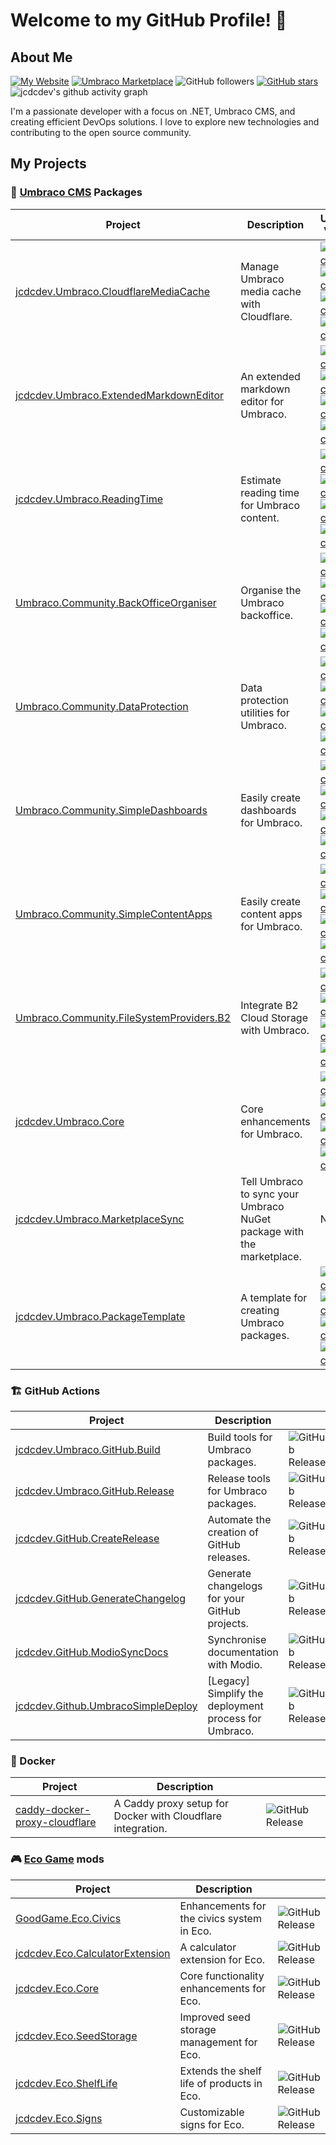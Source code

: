 # Welcome to my GitHub Profile! 👋

## About Me

[![My Website](https://img.shields.io/badge/Blog-jcdc.dev-jcdcdev?style=flat&color=3c4834&logo=rss&logoColor=white)](https://jcdc.dev)
[![Umbraco Marketplace](https://img.shields.io/badge/Umbraco%20Marketplace-9-%233544B1?style=flat&logo=umbraco)](https://marketplace.umbraco.com/author/jcdcdev)
![GitHub followers](https://img.shields.io/github/followers/jcdcdev?style=flat&logo=github&link=https%3A%2F%2Fgithub.com%2Fjcdcdev%3Ftab%3Dfollowers)
[![GitHub stars](https://img.shields.io/github/stars/jcdcdev?style=flat&logo=github)](https://github.com/jcdcdev?tab=repositories&q=&type=&language=&sort=stargazers)
![jcdcdev's github activity graph](https://github-readme-activity-graph.vercel.app/graph?username=jcdcdev&days=30&custom_title=jcdcdev%20-%20last%2030%20days&height=300&bg_color=3c483400&color=dfe2e6&line=2b3326&point=3c4834)

I'm a passionate developer with a focus on .NET, Umbraco CMS, and creating efficient DevOps solutions. I love to explore new technologies and contributing to the open source community.

## My Projects

### 🦄 [Umbraco CMS](https://umbraco.com/products/umbraco-cms) Packages
| Project                                                                                                         | Description                                                           | Umbraco Version                                                                                                                                                                                                                                                                                                                                                                                                                                                                                                                                                                                                   |
| --------------------------------------------------------------------------------------------------------------- | --------------------------------------------------------------------- | ----------------------------------------------------------------------------------------------------------------------------------------------------------------------------------------------------------------------------------------------------------------------------------------------------------------------------------------------------------------------------------------------------------------------------------------------------------------------------------------------------------------------------------------------------------------------------------------------------------------- |
| [jcdcdev.Umbraco.CloudflareMediaCache](https://github.com/jcdcdev/jcdcdev.Umbraco.CloudflareMediaCache)         | Manage Umbraco media cache with Cloudflare.                           | [![Umbraco 10](https://img.shields.io/badge/10-%233544B1?style=flat)](https://github.com/jcdcdev/jcdcdev.Umbraco.CloudflareMediaCache/tree/v10) [![Umbraco 12](https://img.shields.io/badge/12-%233544B1?style=flat)](https://github.com/jcdcdev/jcdcdev.Umbraco.CloudflareMediaCache/tree/v12) [![Umbraco 13](https://img.shields.io/badge/13-%233544B1?style=flat)](https://github.com/jcdcdev/jcdcdev.Umbraco.CloudflareMediaCache/tree/v13) [![Umbraco 14](https://img.shields.io/badge/⚠️-14-%233544B1?style=flat)](https://github.com/jcdcdev/jcdcdev.Umbraco.CloudflareMediaCache/tree/dev/v14)             |
| [jcdcdev.Umbraco.ExtendedMarkdownEditor](https://github.com/jcdcdev/jcdcdev.Umbraco.ExtendedMarkdownEditor)     | An extended markdown editor for Umbraco.                              | [![Umbraco 10](https://img.shields.io/badge/10-%233544B1?style=flat)](https://github.com/jcdcdev/jcdcdev.Umbraco.ExtendedMarkdownEditor/tree/v10) [![Umbraco 12](https://img.shields.io/badge/12-%233544B1?style=flat)](https://github.com/jcdcdev/jcdcdev.Umbraco.ExtendedMarkdownEditor/tree/v12) [![Umbraco 13](https://img.shields.io/badge/13-%233544B1?style=flat)](https://github.com/jcdcdev/jcdcdev.Umbraco.ExtendedMarkdownEditor/tree/v13) [![Umbraco 14](https://img.shields.io/badge/⚠️-14-%233544B1?style=flat)](https://github.com/jcdcdev/jcdcdev.Umbraco.ExtendedMarkdownEditor/tree/dev/v14)     |
| [jcdcdev.Umbraco.ReadingTime](https://github.com/jcdcdev/jcdcdev.Umbraco.ReadingTime)                           | Estimate reading time for Umbraco content.                            | [![Umbraco 10](https://img.shields.io/badge/10-%233544B1?style=flat)](https://github.com/jcdcdev/jcdcdev.Umbraco.ReadingTime/tree/v10) [![Umbraco 12](https://img.shields.io/badge/12-%233544B1?style=flat)](https://github.com/jcdcdev/jcdcdev.Umbraco.ReadingTime/tree/v12) [![Umbraco 13](https://img.shields.io/badge/13-%233544B1?style=flat)](https://github.com/jcdcdev/jcdcdev.Umbraco.ReadingTime/tree/v13) [![Umbraco 14](https://img.shields.io/badge/⚠️-14-%233544B1?style=flat)](https://github.com/jcdcdev/jcdcdev.Umbraco.ReadingTime/tree/dev/v14)                                                 |
| [Umbraco.Community.BackOfficeOrganiser](https://github.com/jcdcdev/Umbraco.Community.BackOfficeOrganiser)       | Organise the Umbraco backoffice.                                      | [![Umbraco 10](https://img.shields.io/badge/10-%233544B1?style=flat)](https://github.com/jcdcdev/Umbraco.Community.BackOfficeOrganiser/tree/v10) [![Umbraco 12](https://img.shields.io/badge/12-%233544B1?style=flat)](https://github.com/jcdcdev/Umbraco.Community.BackOfficeOrganiser/tree/v12) [![Umbraco 13](https://img.shields.io/badge/13-%233544B1?style=flat)](https://github.com/jcdcdev/Umbraco.Community.BackOfficeOrganiser/tree/v13) [![Umbraco 14](https://img.shields.io/badge/⚠️-14-%233544B1?style=flat)](https://github.com/jcdcdev/jcdcdev/Umbraco.Community.BackOfficeOrganiser/tree/dev/v14) |
| [Umbraco.Community.DataProtection](https://github.com/jcdcdev/Umbraco.Community.DataProtection)                 | Data protection utilities for Umbraco.                                | [![Umbraco 10](https://img.shields.io/badge/10-%233544B1?style=flat)](https://github.com/jcdcdev/Umbraco.Community.DataProtection/tree/v10) [![Umbraco 12](https://img.shields.io/badge/12-%233544B1?style=flat)](https://github.com/jcdcdev/Umbraco.Community.DataProtection/tree/v12) [![Umbraco 13](https://img.shields.io/badge/13-%233544B1?style=flat)](https://github.com/jcdcdev/Umbraco.Community.DataProtection/tree/v13) [![Umbraco 14](https://img.shields.io/badge/⚠️-14-%233544B1?style=flat)](https://github.com/jcdcdev/jcdcdev/Umbraco.Community.DataProtection/tree/dev/v14)                     |
| [Umbraco.Community.SimpleDashboards](https://github.com/jcdcdev/Umbraco.Community.SimpleDashboards)             | Easily create dashboards for Umbraco.                                 | [![Umbraco 10](https://img.shields.io/badge/10-%233544B1?style=flat)](https://github.com/jcdcdev/Umbraco.Community.SimpleDashboards/tree/v10) [![Umbraco 12](https://img.shields.io/badge/12-%233544B1?style=flat)](https://github.com/jcdcdev/Umbraco.Community.SimpleDashboards/tree/v12) [![Umbraco 13](https://img.shields.io/badge/13-%233544B1?style=flat)](https://github.com/jcdcdev/Umbraco.Community.SimpleDashboards/tree/v13) [![Umbraco 14](https://img.shields.io/badge/⚠️-14-%233544B1?style=flat)](https://github.com/jcdcdev/jcdcdev/Umbraco.Community.SimpleDashboards/tree/dev/v14)             |
| [Umbraco.Community.SimpleContentApps](https://github.com/jcdcdev/Umbraco.Community.SimpleContentApps)           | Easily create content apps for Umbraco.                               | [![Umbraco 10](https://img.shields.io/badge/10-%233544B1?style=flat)](https://github.com/jcdcdev/Umbraco.Community.SimpleContentApps/tree/v10) [![Umbraco 12](https://img.shields.io/badge/12-%233544B1?style=flat)](https://github.com/jcdcdev/Umbraco.Community.SimpleContentApps/tree/v12) [![Umbraco 13](https://img.shields.io/badge/13-%233544B1?style=flat)](https://github.com/jcdcdev/Umbraco.Community.SimpleContentApps/tree/v13) [![Umbraco 14](https://img.shields.io/badge/⚠️-14-%233544B1?style=flat)](https://github.com/jcdcdev/jcdcdev/Umbraco.Community.SimpleContentApps/tree/dev/v14)         |
| [Umbraco.Community.FileSystemProviders.B2](https://github.com/jcdcdev/Umbraco.Community.FileSystemProviders.B2) | Integrate B2 Cloud Storage with Umbraco.                              | [![Umbraco 10](https://img.shields.io/badge/10-%233544B1?style=flat)](https://github.com/jcdcdev/Umbraco.Community.FileSystemProviders/tree/v10) [![Umbraco 12](https://img.shields.io/badge/12-%233544B1?style=flat)](https://github.com/jcdcdev/Umbraco.Community.FileSystemProviders/tree/v12) [![Umbraco 13](https://img.shields.io/badge/13-%233544B1?style=flat)](https://github.com/jcdcdev/Umbraco.Community.FileSystemProviders/tree/v13) [![Umbraco 14](https://img.shields.io/badge/⚠️-14-%233544B1?style=flat)](https://github.com/jcdcdev/jcdcdev/Umbraco.Community.FileSystemProviders/tree/dev/v14) |
| [jcdcdev.Umbraco.Core](https://github.com/jcdcdev/jcdcdev.Umbraco.Core)                                         | Core enhancements for Umbraco.                                        | [![Umbraco 10](https://img.shields.io/badge/10-%233544B1?style=flat)](https://github.com/jcdcdev/jcdcdev.Umbraco.Core/tree/v10) [![Umbraco 12](https://img.shields.io/badge/12-%233544B1?style=flat)](https://github.com/jcdcdev/jcdcdev.Umbraco.Core/tree/v12) [![Umbraco 13](https://img.shields.io/badge/13-%233544B1?style=flat)](https://github.com/jcdcdev/jcdcdev.Umbraco.Core/tree/v13) [![Umbraco 14](https://img.shields.io/badge/⚠️-14-%233544B1?style=flat)](https://github.com/jcdcdev/jcdcdev.Umbraco.Core/tree/dev/v14)                                                                             |
| [jcdcdev.Umbraco.MarketplaceSync](https://github.com/jcdcdev/jcdcdev.Umbraco.MarketplaceSync)                   | Tell Umbraco to sync your Umbraco NuGet package with the marketplace. | N/A                                                                                                                                                                                                                                                                                                                                                                                                                                                                                                                                                                                                               |
| [jcdcdev.Umbraco.PackageTemplate](https://github.com/jcdcdev/jcdcdev.Umbraco.PackageTemplate)                   | A template for creating Umbraco packages.                             | [![Umbraco 10](https://img.shields.io/badge/10-%233544B1?style=flat)](https://github.com/jcdcdev/jcdcdev.Umbraco.PackageTemplate/tree/main) [![Umbraco 12](https://img.shields.io/badge/12-%233544B1?style=flat)](https://github.com/jcdcdev/jcdcdev.Umbraco.PackageTemplate/tree/main) [![Umbraco 13](https://img.shields.io/badge/13-%233544B1?style=flat)](https://github.com/jcdcdev/jcdcdev.Umbraco.PackageTemplate/tree/main) [![Umbraco 14](https://img.shields.io/badge/⚠️-14-%233544B1?style=flat)](https://github.com/jcdcdev/jcdcdev.Umbraco.PackageTemplate/tree/main)                                 |

### 🏗️ GitHub Actions
| Project                                                                                             | Description                                           |                                                                                                     |
| --------------------------------------------------------------------------------------------------- | ----------------------------------------------------- | --------------------------------------------------------------------------------------------------- |
| [jcdcdev.Umbraco.GitHub.Build](https://github.com/jcdcdev/jcdcdev.Umbraco.GitHub.Build)             | Build tools for Umbraco packages.                     | ![GitHub Release](https://img.shields.io/github/v/release/jcdcdev/jcdcdev.Umbraco.GitHub.Build)     |
| [jcdcdev.Umbraco.GitHub.Release](https://github.com/jcdcdev/jcdcdev.Umbraco.GitHub.Release)         | Release tools for Umbraco packages.                   | ![GitHub Release](https://img.shields.io/github/v/release/jcdcdev/jcdcdev.Umbraco.GitHub.Release)   |
| [jcdcdev.GitHub.CreateRelease](https://github.com/jcdcdev/jcdcdev.GitHub.CreateRelease)             | Automate the creation of GitHub releases.             | ![GitHub Release](https://img.shields.io/github/v/release/jcdcdev/jcdcdev.GitHub.CreateRelease)     |
| [jcdcdev.GitHub.GenerateChangelog](https://github.com/jcdcdev/jcdcdev.GitHub.GenerateChangelog)     | Generate changelogs for your GitHub projects.         | ![GitHub Release](https://img.shields.io/github/v/release/jcdcdev/jcdcdev.GitHub.GenerateChangelog) |
| [jcdcdev.GitHub.ModioSyncDocs](https://github.com/jcdcdev/jcdcdev.GitHub.ModioSyncDocs)             | Synchronise documentation with Modio.                 | ![GitHub Release](https://img.shields.io/github/v/release/jcdcdev/jcdcdev.GitHub.ModioSyncDocs)     |
| [jcdcdev.Github.UmbracoSimpleDeploy](https://github.com/jcdcdev/jcdcdev.Github.UmbracoSimpleDeploy) | [Legacy] Simplify the deployment process for Umbraco. | ![GitHub Release](https://img.shields.io/github/v/tag/jcdcdev/jcdcdev.Github.UmbracoSimpleDeploy)   |

### 🐋 Docker
| Project                                                                                   | Description                                                 |                                                                                                  |
| ----------------------------------------------------------------------------------------- | ----------------------------------------------------------- | ------------------------------------------------------------------------------------------------ |
| [caddy-docker-proxy-cloudflare](https://github.com/jcdcdev/caddy-docker-proxy-cloudflare) | A Caddy proxy setup for Docker with Cloudflare integration. | ![GitHub Release](https://img.shields.io/github/v/release/jcdcdev/caddy-docker-proxy-cloudflare) |

### 🎮 [Eco Game]([url](https://play.eco/)) mods
| Project                                                                                       | Description                                |                                                                                                    |
| --------------------------------------------------------------------------------------------- | ------------------------------------------ | -------------------------------------------------------------------------------------------------- |
| [GoodGame.Eco.Civics](https://github.com/jcdcdev/GoodGame.Eco.Civics)                         | Enhancements for the civics system in Eco. | ![GitHub Release](https://img.shields.io/github/v/release/jcdcdev/GoodGame.Eco.Civics)             |
| [jcdcdev.Eco.CalculatorExtension](https://github.com/jcdcdev/jcdcdev.Eco.CalculatorExtension) | A calculator extension for Eco.            | ![GitHub Release](https://img.shields.io/github/v/release/jcdcdev/jcdcdev.Eco.CalculatorExtension) |
| [jcdcdev.Eco.Core](https://github.com/jcdcdev/jcdcdev.Eco.Core)                               | Core functionality enhancements for Eco.   | ![GitHub Release](https://img.shields.io/github/v/release/jcdcdev/jcdcdev.Eco.Core)                |
| [jcdcdev.Eco.SeedStorage](https://github.com/jcdcdev/jcdcdev.Eco.SeedStorage)                 | Improved seed storage management for Eco.  | ![GitHub Release](https://img.shields.io/github/v/release/jcdcdev/jcdcdev.Eco.SeedStorage)         |
| [jcdcdev.Eco.ShelfLife](https://github.com/jcdcdev/jcdcdev.Eco.ShelfLife)                     | Extends the shelf life of products in Eco. | ![GitHub Release](https://img.shields.io/github/v/release/jcdcdev/jcdcdev.Eco.ShelfLife)           |
| [jcdcdev.Eco.Signs](https://github.com/jcdcdev/jcdcdev.Eco.Signs)                             | Customizable signs for Eco.                | ![GitHub Release](https://img.shields.io/github/v/release/jcdcdev/jcdcdev.Eco.Signs)               |